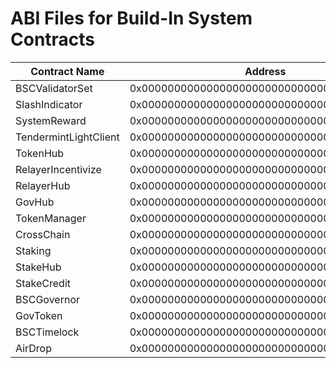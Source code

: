 # ABI Files for Build-In System Contracts

| Contract Name         | Address                                    | ABI file name                                      |
| --------------------- | ------------------------------------------ | -------------------------------------------------- |
| BSCValidatorSet       | 0x0000000000000000000000000000000000001000 | [bscvalidatorset](bscvalidatorset.abi)             |
| SlashIndicator        | 0x0000000000000000000000000000000000001001 | [slashindicator](slashindicator.abi)               |
| SystemReward          | 0x0000000000000000000000000000000000001002 | [systemreward](systemreward.abi)                   |
| TendermintLightClient | 0x0000000000000000000000000000000000001003 | [tendermintlightclient](tendermintlightclient.abi) |
| TokenHub              | 0x0000000000000000000000000000000000001004 | [tokenhub](tokenhub.abi)                           |
| RelayerIncentivize    | 0x0000000000000000000000000000000000001005 | [relayerincentivize](relayerincentivize.abi)       |
| RelayerHub            | 0x0000000000000000000000000000000000001006 | [relayerhub](relayerhub.abi)                       |
| GovHub                | 0x0000000000000000000000000000000000001007 | [govhub](govhub.abi)                               |
| TokenManager          | 0x0000000000000000000000000000000000001008 | [tokenmanager](tokenmanager.abi)                   |
| CrossChain            | 0x0000000000000000000000000000000000002000 | [crosschain](crosschain.abi)                       |
| Staking               | 0x0000000000000000000000000000000000002001 | [staking](staking.abi)                             |
| StakeHub              | 0x0000000000000000000000000000000000002002 | [stakehub](staking.abi)                            |
| StakeCredit           | 0x0000000000000000000000000000000000002003 | [stakecredit](stakecredit.abi)                     |
| BSCGovernor           | 0x0000000000000000000000000000000000002004 | [bscgovernor](bscgovernor.abi)                     |
| GovToken              | 0x0000000000000000000000000000000000002005 | [govtoken](govtoken.abi)                           |
| BSCTimelock           | 0x0000000000000000000000000000000000002006 | [bsctimelock](bsctimelock.abi)                     |
| AirDrop               | 0x0000000000000000000000000000000000003000 | [airdrop](airdrop.abi)                     |
